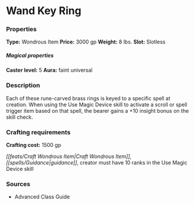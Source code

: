 ﻿---
Title: "Wand Key Ring"
Type: "Wondrous Item"
Price: "3000 gp"
Weight: "8 lbs."
Slot: "Slotless"
Caster level: "5"
Aura: "faint universal"
Description: |
  "Each of these rune-carved brass rings is keyed to a specific spell at creation. When using the Use Magic Device skill to activate a scroll or spell trigger item based on that spell, the bearer gains a +10 insight bonus on the skill check."
Crafting cost: "1500 gp"
Sources: "['Advanced Class Guide']"
---

# Wand Key Ring

### Properties

**Type:** Wondrous Item **Price:** 3000 gp **Weight:** 8 lbs. **Slot:** Slotless

##### Magical properties

**Caster level:** 5 **Aura:** faint universal

### Description

Each of these rune-carved brass rings is keyed to a specific spell at creation. When using the Use Magic Device skill to activate a scroll or spell trigger item based on that spell, the bearer gains a +10 insight bonus on the skill check.

### Crafting requirements

**Crafting cost:** 1500 gp

_[[feats/Craft Wondrous Item|Craft Wondrous Item]]_, _[[spells/Guidance|guidance]]_, creator must have 10 ranks in the Use Magic Device skill

### Sources

* Advanced Class Guide